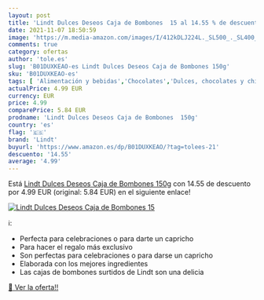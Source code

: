```yaml
---
layout: post
title: 'Lindt Dulces Deseos Caja de Bombones  15 al 14.55 % de descuento'
date: 2021-11-07 18:50:59
image: 'https://m.media-amazon.com/images/I/412kDLJ224L._SL500_._SL400_.jpg'
comments: true
category: ofertas
author: 'tole.es'
slug: 'B01DUXKEAO-es Lindt Dulces Deseos Caja de Bombones 150g'
sku: 'B01DUXKEAO-es'
tags: [ 'Alimentación y bebidas','Chocolates','Dulces, chocolates y chicles','Paquetes y cajas de chocolate','lindt', ]
actualPrice: 4.99 EUR
currency: EUR
price: 4.99
comparePrice: 5.84 EUR
prodname: 'Lindt Dulces Deseos Caja de Bombones  150g'
country: 'es'
flag: '🇪🇸'
brand: 'Lindt'
buyurl: 'https://www.amazon.es/dp/B01DUXKEAO/?tag=tolees-21'
descuento: '14.55'
average: '4.99'
---
```


Está [Lindt Dulces Deseos Caja de Bombones  150g](https://www.amazon.es/dp/B01DUXKEAO/?tag=tolees-21) con 14.55 de descuento por 4.99 EUR (original: 5.84 EUR) en el siguiente enlace!

[![Lindt Dulces Deseos Caja de Bombones  15](https://m.media-amazon.com/images/I/412kDLJ224L._SL500_._SL400_.jpg)](https://www.amazon.es/dp/B01DUXKEAO/?tag=tolees-21)

ℹ️:

- Perfecta para celebraciones o para darte un capricho
- Para hacer el regalo más exclusivo
- Son perfectas para celebraciones o para darse un capricho
- Elaborada con los mejores ingredientes
- Las cajas de bombones surtidos de Lindt son una delicia

[🛒 Ver la oferta!!](https://www.amazon.es/dp/B01DUXKEAO/?tag=tolees-21)
